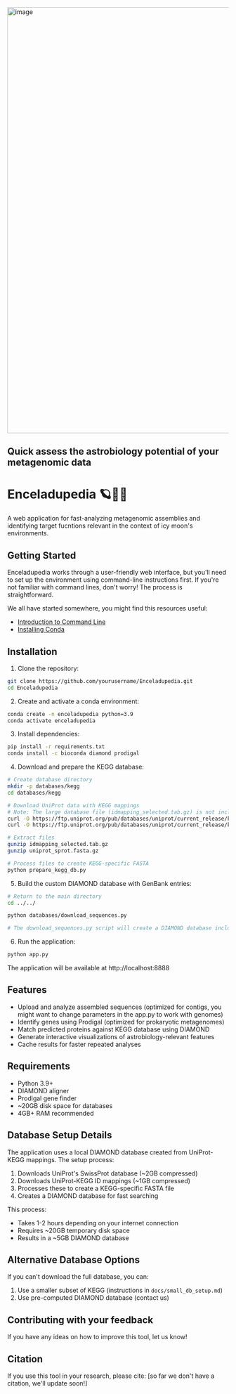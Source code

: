 
<img width="970" alt="image" src="https://github.com/user-attachments/assets/08d6fc47-8ed0-490e-9e3c-ae6df4298441" />

## Quick assess the astrobiology potential of your metagenomic data
# Enceladupedia 🪐🦠🧫
A web application for fast-analyzing metagenomic assemblies and identifying target fucntions relevant in the context of icy moon's environments.


## Getting Started

Enceladupedia works through a user-friendly web interface, but you'll need to set up the environment using command-line instructions first. If you're not familiar with command lines, don't worry! The process is straightforward.

We all have started somewhere, you might find this resources useful:
- [Introduction to Command Line](https://tutorial.djangogirls.org/en/intro_to_command_line/)
- [Installing Conda](https://docs.conda.io/projects/conda/en/latest/user-guide/install/index.html)

## Installation

1. Clone the repository:
```bash
git clone https://github.com/yourusername/Enceladupedia.git
cd Enceladupedia
```

2. Create and activate a conda environment:
```bash
conda create -n enceladupedia python=3.9
conda activate enceladupedia
```

3. Install dependencies:
```bash
pip install -r requirements.txt
conda install -c bioconda diamond prodigal
```

4. Download and prepare the KEGG database:
```bash
# Create database directory
mkdir -p databases/kegg
cd databases/kegg

# Download UniProt data with KEGG mappings
# Note: The large database file (idmapping_selected.tab.gz) is not included in the repository due to size constraints
curl -O https://ftp.uniprot.org/pub/databases/uniprot/current_release/knowledgebase/idmapping/idmapping_selected.tab.gz
curl -O https://ftp.uniprot.org/pub/databases/uniprot/current_release/knowledgebase/complete/uniprot_sprot.fasta.gz

# Extract files
gunzip idmapping_selected.tab.gz
gunzip uniprot_sprot.fasta.gz

# Process files to create KEGG-specific FASTA
python prepare_kegg_db.py
```

5. Build the custom DIAMOND database with GenBank entries:
```bash
# Return to the main directory
cd ../../

python databases/download_sequences.py

# The download_sequences.py script will create a DIAMOND database including all our target genes

```

6. Run the application:
```bash
python app.py
```

The application will be available at http://localhost:8888

## Features

- Upload and analyze assembled sequences (optimized for contigs, you might want to change parameters in the app.py to work with genomes)
- Identify genes using Prodigal (optimized for prokaryotic metagenomes)
- Match predicted proteins against KEGG database using DIAMOND
- Generate interactive visualizations of astrobiology-relevant features
- Cache results for faster repeated analyses

## Requirements

- Python 3.9+
- DIAMOND aligner
- Prodigal gene finder
- ~20GB disk space for databases
- 4GB+ RAM recommended

## Database Setup Details

The application uses a local DIAMOND database created from UniProt-KEGG mappings. The setup process:

1. Downloads UniProt's SwissProt database (~2GB compressed)
2. Downloads UniProt-KEGG ID mappings (~1GB compressed)
3. Processes these to create a KEGG-specific FASTA file
4. Creates a DIAMOND database for fast searching

This process:
- Takes 1-2 hours depending on your internet connection
- Requires ~20GB temporary disk space
- Results in a ~5GB DIAMOND database

## Alternative Database Options

If you can't download the full database, you can:

1. Use a smaller subset of KEGG (instructions in `docs/small_db_setup.md`)
2. Use pre-computed DIAMOND database (contact us)

## Contributing with your feedback

If you have any ideas on how to improve this tool, let us know!

## Citation

If you use this tool in your research, please cite:
[so far we don't have a citation, we'll update soon!]
